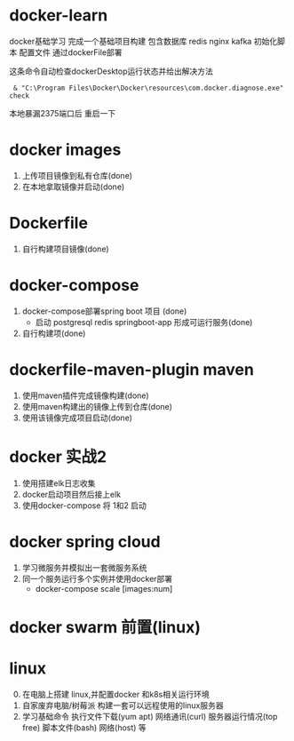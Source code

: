 # docker-learn
docker基础学习 完成一个基础项目构建 包含数据库 redis nginx  kafka 初始化脚本 配置文件 通过dockerFile部署

这条命令自动检查dockerDesktop运行状态并给出解决方法
```
 & "C:\Program Files\Docker\Docker\resources\com.docker.diagnose.exe" check

```
本地暴漏2375端口后 重启一下

# docker images
1. 上传项目镜像到私有仓库(done)
2. 在本地拿取镜像并启动(done)

# Dockerfile
1. 自行构建项目镜像(done)

# docker-compose

1. docker-compose部署spring boot 项目 (done)
   - 启动 postgresql redis springboot-app 形成可运行服务(done)
2. 自行构建项(done)
   

# dockerfile-maven-plugin maven
1. 使用maven插件完成镜像构建(done)
2. 使用maven构建出的镜像上传到仓库(done)
3. 使用该镜像完成项目启动(done)

# docker 实战2
1. 使用搭建elk日志收集
2. docker启动项目然后接上elk
3. 使用docker-compose 将 1和2 启动

# docker spring cloud
1. 学习微服务并模拟出一套微服务系统
2. 同一个服务运行多个实例并使用docker部署
   - docker-compose scale [images:num]


# docker swarm 前置(linux)

# linux
0. 在电脑上搭建 linux,并配置docker 和k8s相关运行环境
1. 自家废弃电脑/树莓派 构建一套可以远程使用的linux服务器
2. 学习基础命令 执行文件下载(yum apt) 网络通讯(curl) 服务器运行情况(top free) 脚本文件(bash) 网络(host) 等

